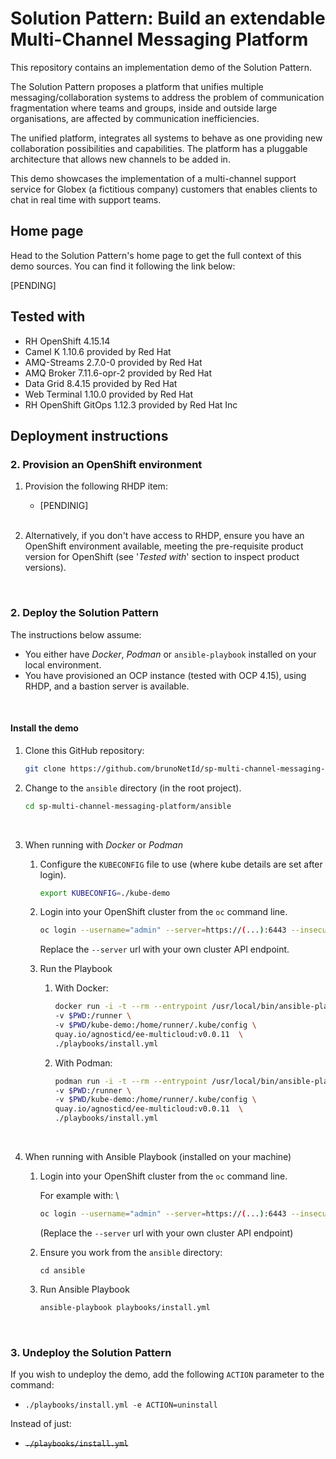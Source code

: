 # Solution Pattern: Build an extendable Multi-Channel Messaging Platform

This repository contains an implementation demo of the Solution Pattern.

The Solution Pattern proposes a platform that unifies multiple messaging/collaboration systems to address the problem of communication fragmentation where teams and groups, inside and outside large organisations, are affected by communication inefficiencies. 

The unified platform, integrates all systems to behave as one providing new collaboration possibilities and capabilities. The platform has a pluggable architecture that allows new channels to be added in.

This demo showcases the implementation of a multi-channel support service for Globex (a fictitious company) customers that enables clients to chat in real time with support teams.


## Home page

Head to the Solution Pattern's home page to get the full context of this demo sources. You can find it following the link below:

[PENDING]

<!-- - [**Solution Pattern Home Page**](https://redhat-solution-patterns.github.io/solution-pattern-edge-to-cloud-pipelines/solution-pattern-edge-to-core-pipelines/index.html) -->


## Tested with

* RH OpenShift 4.15.14
* Camel K 1.10.6 provided by Red Hat
* AMQ-Streams 2.7.0-0 provided by Red Hat
* AMQ Broker 7.11.6-opr-2 provided by Red Hat
* Data Grid 8.4.15 provided by Red Hat
* Web Terminal 1.10.0 provided by Red Hat
* RH OpenShift GitOps 1.12.3 provided by Red Hat Inc



## Deployment instructions

### 2. Provision an OpenShift environment

1. Provision the following RHDP item:

    * [PENDINIG]

    <!-- * [**Solution Pattern - Edge to Core Data Pipelines for AI/ML**](https://demo.redhat.com/catalog?item=babylon-catalog-prod/community-content.com-edge-to-core.prod&utm_source=webapp&utm_medium=share-link) -->

   <br/>

1. Alternatively, if you don't have access to RHDP, ensure you have an OpenShift environment available, meeting the pre-requisite product version for OpenShift (see '_Tested with_' section to inspect product versions).

<br/>

### 2. Deploy the Solution Pattern

The instructions below assume:
* You either have _Docker_, _Podman_ or `ansible-playbook` installed on your local environment.
* You have provisioned an OCP instance (tested with OCP 4.15), using RHDP, and a bastion server is available.

<br/>


#### Install the demo

1. Clone this GitHub repository:

    ```sh
    git clone https://github.com/brunoNetId/sp-multi-channel-messaging-platform.git
    ```

1. Change to the `ansible` directory (in the root project).

    ```sh
    cd sp-multi-channel-messaging-platform/ansible
    ```

    <br/>

1. When running with _Docker_ or _Podman_
    
    1. Configure the `KUBECONFIG` file to use (where kube details are set after login).

        ```sh
        export KUBECONFIG=./kube-demo
        ```

    1. Login into your OpenShift cluster from the `oc` command line.

        ```sh
        oc login --username="admin" --server=https://(...):6443 --insecure-skip-tls-verify=true
        ```

        Replace the `--server` url with your own cluster API endpoint.

    1. Run the Playbook

        1. With Docker:
        
            ```sh
            docker run -i -t --rm --entrypoint /usr/local/bin/ansible-playbook \
            -v $PWD:/runner \
            -v $PWD/kube-demo:/home/runner/.kube/config \
            quay.io/agnosticd/ee-multicloud:v0.0.11  \
            ./playbooks/install.yml
            ```
        
        1. With Podman:
        
            ```sh
            podman run -i -t --rm --entrypoint /usr/local/bin/ansible-playbook \
            -v $PWD:/runner \
            -v $PWD/kube-demo:/home/runner/.kube/config \
            quay.io/agnosticd/ee-multicloud:v0.0.11  \
            ./playbooks/install.yml

            ```
    <br/>

1. When running with Ansible Playbook (installed on your machine)

    1. Login into your OpenShift cluster from the `oc` command line.

        For example with: \
        ```sh
        oc login --username="admin" --server=https://(...):6443 --insecure-skip-tls-verify=true
        ```
        (Replace the `--server` url with your own cluster API endpoint)

    1. Ensure you work from the `ansible` directory:
        ```
        cd ansible
        ```
    2. Run Ansible Playbook
        ```sh
        ansible-playbook playbooks/install.yml
        ```

<br/>

### 3. Undeploy the Solution Pattern

If you wish to undeploy the demo, add the following `ACTION` parameter to the command:
 - `./playbooks/install.yml -e ACTION=uninstall`

Instead of just:
 - ~~`./playbooks/install.yml`~~

